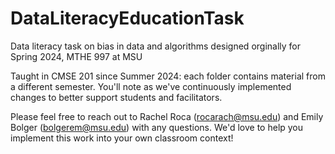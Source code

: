 # DataLiteracyEducationTask

Data literacy task on bias in data and algorithms designed orginally for Spring 2024, MTHE 997 at MSU

Taught in CMSE 201 since Summer 2024: each folder contains material from a different semester. You'll note as we've continuously implemented changes to better support students and facilitators.

Please feel free to reach out to Rachel Roca (rocarach@msu.edu) and Emily Bolger (bolgerem@msu.edu) with any questions. We'd love to help you implement this work into your own classroom context!
